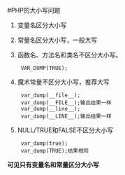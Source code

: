#PHP的大小写问题

1. 变量名区分大小写

2. 常量名区分大小写，一般大写
3. 函数名、方法名和类名不区分大小写。

		VAR_DUMP(TRUE);		

4. 魔术常量不区分大小写，推荐大写

		var_dump(__file__);
		var_dump(__FILE__);输出结果一样
		var_dump(__line__);
		var_dump(__LINE__);输出结果一样

5. NULL/TRUE和FALSE不区分大小写

		var_dump(true);
		var_dump(TRUE);结果相同


**可见只有变量名和常量区分大小写**